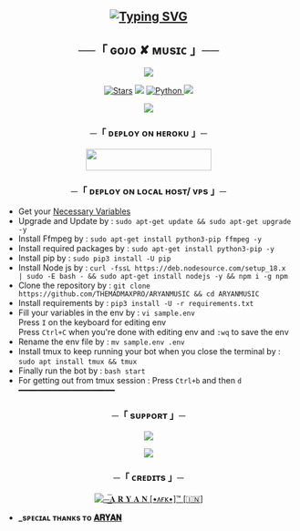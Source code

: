 <h2 align="center">
    
[![Typing SVG](https://readme-typing-svg.herokuapp.com/?lines=ᴡᴇʟᴄᴏᴍᴇ+ᴛᴏ+ᴀʀʏᴀɴ+✘+ᴍᴜsɪᴄ)](https://github.com/Shamim077/MOBIUSXMUSICBOT)

<h2 align="center">
    ──「 ɢᴏᴊᴏ ✘ ᴍᴜsɪᴄ 」──
</h2>
<p align="center">
  <img src="https://telegra.ph/file/119a308c5dd73dc74fccd.jpg">
</p>

<p align="center">
<a href="https://github.com/THEMADMAXPRO/ARYANMUSIC/stargazers"><img src="https://img.shields.io/github/stars/THEMADMAXPRO/ARYANMUSIC?color=black&logo=github&logoColor=black&style=for-the-badge" alt="Stars" /></a>
<a href="https://github.com/THEMADMAXPRO/ARYANMUSIC/network/members"> <img src="https://img.shields.io/github/forks/THEMADMAXPRO/ARYANMUSIC?color=black&logo=github&logoColor=black&style=for-the-badge" /></a>
<a href="https://www.python.org/"> <img src="https://img.shields.io/badge/Written%20in-Python-orange?style=for-the-badge&logo=python" alt="Python" /> </a>
<a href="https://github.com/THEMADMAXPRO/ARYANMUSIC/commits/shaeep043"> <img src="https://img.shields.io/github/last-commit/THEMADMAXPRO/ARYANMUSIC?color=blue&logo=github&logoColor=green&style=for-the-badge" /></a>
</p>

<p align="center">
  <img src="https://telegra.ph/file/119a308c5dd73dc74fccd.jpg">
</p>

<h3 align="center">
    ─「 ᴅᴇᴩʟᴏʏ ᴏɴ ʜᴇʀᴏᴋᴜ 」─
</h3>

<p align="center"><a href="https://dashboard.heroku.com/new?template=https://github.com/THEMADMAXPRO/ARYANMUSIC"> <img src="https://img.shields.io/badge/Deploy%20On%20Heroku-black?style=for-the-badge&logo=heroku" width="220" height="38.45"/></a></p>

<h3 align="center">
    ─「 ᴅᴇᴩʟᴏʏ ᴏɴ ʟᴏᴄᴀʟ ʜᴏsᴛ/ ᴠᴘs 」─
</h3>

- Get your [Necessary Variables](https://github.com/THEMADMAXPRO/ARYANMUSIC/blob/master/sample.env)
- Upgrade and Update by :
`sudo apt-get update && sudo apt-get upgrade -y`
- Install Ffmpeg by :
`sudo apt-get install python3-pip ffmpeg -y`
- Install required packages by :
`sudo apt-get install python3-pip -y`
- Install pip by :
`sudo pip3 install -U pip`
- Install Node js by :
`curl -fssL https://deb.nodesource.com/setup_18.x | sudo -E bash - && sudo apt-get install nodejs -y && npm i -g npm`
- Clone the repository by :
`git clone https://github.com/THEMADMAXPRO/ARYANMUSIC && cd ARYANMUSIC`
- Install requirements by :
`pip3 install -U -r requirements.txt`
- Fill your variables in the env by :
`vi sample.env`<br>
Press `I` on the keyboard for editing env<br>
Press `Ctrl+C` when you're done with editing env and `:wq` to save the env<br>
- Rename the env file by :
`mv sample.env .env`
- Install tmux to keep running your bot when you close the terminal by :
`sudo apt install tmux && tmux`
- Finally run the bot by :
`bash start`
- For getting out from tmux session : Press `Ctrl+b` and then `d`<br>
━━━━━━━━━━━━━━━━━━━━

<h3 align="center">
    ─「 sᴜᴩᴩᴏʀᴛ 」─
</h3>


<p align="center">
<a href="https://telegram.me/VOICEOFHEART0"><img src="https://img.shields.io/badge/-Support%20Group-blue.svg?style=for-the-badge&logo=Telegram"></a>
</p>

<p align="center">
<a href="https://telegram.me/STATUSDAIRY2"><img src="https://img.shields.io/badge/-Support%20Channel-blue.svg?style=for-the-badge&logo=Telegram"></a>
</p>

<h3 align="center">
    ─「 ᴄʀᴇᴅɪᴛs 」─
</h3>

<p align="center">
<a href="https://github.com/THEMADMAXPRO"> <img src="https://img.shields.io/badge/⏤͟͟͞𝐀 𝐑 𝐘 𝐀 𝐍 [•ᴧғᴋ•]™ [🇮🇳]-black?style=for-the-badge&logo=github" alt="⏤͟͟͞𝐀 𝐑 𝐘 𝐀 𝐍 [•ᴧғᴋ•]™ [🇮🇳]" /> </a>
</p>

- <b> _sᴩᴇᴄɪᴀʟ ᴛʜᴀɴᴋs ᴛᴏ [𝐀𝐑𝐘𝐀𝐍](https://t.me/ABOUT_ARYAN13) </b>


